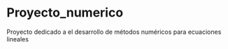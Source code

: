 # Proyecto_numerico
Proyecto dedicado a el desarrollo de métodos numéricos para ecuaciones lineales
